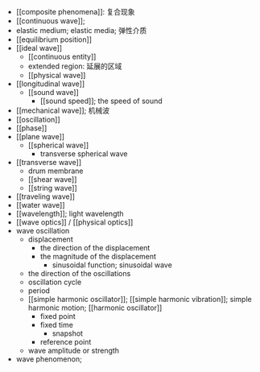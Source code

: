 - [[composite phenomena]]: 复合现象 
- [[continuous wave]];
- elastic medium; elastic media; 弹性介质
- [[equilibrium position]]
- [[ideal wave]]
    - [[continuous entity]]
    - extended region: 延展的区域 
    - [[physical wave]]
- [[longitudinal wave]]
    - [[sound wave]]
        - [[sound speed]]; the speed of sound
- [[mechanical wave]]; 机械波
- [[oscillation]]
- [[phase]]
- [[plane wave]]
    - [[spherical wave]]
        - transverse spherical wave
- [[transverse wave]]
    - drum membrane
    - [[shear wave]]
    - [[string wave]]
- [[traveling wave]]
- [[water wave]]
- [[wavelength]]; light wavelength
- [[wave optics]] / [[physical optics]]
- wave oscillation
    - displacement
        - the direction of the displacement
        - the magnitude of the displacement
            - sinusoidal function; sinusoidal wave
    - the direction of the oscillations
    - oscillation cycle
    - period
    - [[simple harmonic oscillator]]; [[simple harmonic vibration]]; simple harmonic motion; [[harmonic oscillator]] 
        - fixed point
        - fixed time
            - snapshot
        - reference point
    - wave amplitude or strength
- wave phenomenon;
